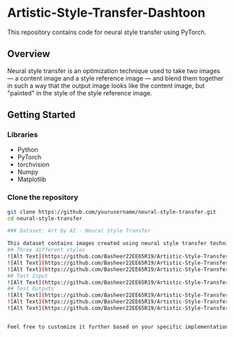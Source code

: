 # Artistic-Style-Transfer-Dashtoon

This repository contains code for neural style transfer using PyTorch.

## Overview

Neural style transfer is an optimization technique used to take two images — a content image and a style reference image — and blend them together in such a way that the output image looks like the content image, but "painted" in the style of the style reference image.

## Getting Started

### Libraries

- Python
- PyTorch
- torchvision
- Numpy
- Matplotlib

### Clone the repository

   ```bash
   git clone https://github.com/yourusername/neural-style-transfer.git
   cd neural-style-transfer
   
### Dataset: Art by AI - Neural Style Transfer

This dataset contains images created using neural style transfer techniques. [Explore the dataset](https://www.kaggle.com/datasets/vbookshelf/art-by-ai-neural-style-transfer) for more details.
## Three different styles
![Alt Text](https://github.com/Basheer22EE65R19/Artistic-Style-Transfer-Dashtoon/blob/main/Images/Styles/cuphead.jpg)
![Alt Text](https://github.com/Basheer22EE65R19/Artistic-Style-Transfer-Dashtoon/blob/main/Images/Styles/mosaic.jpg)
![Alt Text](https://github.com/Basheer22EE65R19/Artistic-Style-Transfer-Dashtoon/blob/main/Images/Styles/starry_night.jpg)
## Test Input
![Alt Text](https://github.com/Basheer22EE65R19/Artistic-Style-Transfer-Dashtoon/blob/main/Images/Test_image/zurich.jpeg)
## Test Outputs
![Alt Text](https://github.com/Basheer22EE65R19/Artistic-Style-Transfer-Dashtoon/blob/main/Images/Test_output/cuphead-zurich.jpeg)
![Alt Text](https://github.com/Basheer22EE65R19/Artistic-Style-Transfer-Dashtoon/blob/main/Images/Test_output/mosaic-zurich.jpeg)
![Alt Text](https://github.com/Basheer22EE65R19/Artistic-Style-Transfer-Dashtoon/blob/main/Images/Test_output/stylized-zurich.jpeg)


Feel free to customize it further based on your specific implementation details and preferences.
